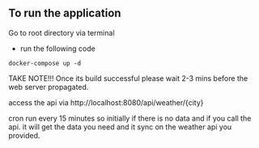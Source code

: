 ## To run the application

Go to root directory via terminal

- run the following code
```
docker-compose up -d
```
TAKE NOTE!!!
Once its build successful please wait 2-3 mins before the web server propagated.

access the api via http://localhost:8080/api/weather/{city}


cron run every 15 minutes so initially if there is no data and if you call the api. it will get the data you need and it sync on the weather api you provided.
